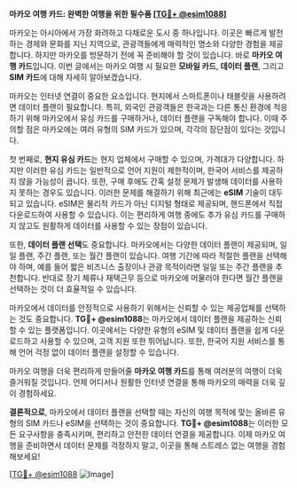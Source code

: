 **마카오 여행 카드: 완벽한 여행을 위한 필수품 [[TG💪+ @esim1088](https://t.me/s/esim1088)]**

마카오는 아시아에서 가장 화려하고 다채로운 도시 중 하나입니다. 이곳은 빠르게 발전하는 경제와 문화를 지닌 지역으로, 관광객들에게 매력적인 명소와 다양한 경험을 제공합니다. 하지만 마카오를 방문하기 전에 꼭 준비해야 할 것이 있습니다. 바로 **마카오 여행 카드**입니다. 이번 글에서는 마카오 여행 시 필요한 **모바일 카드**, **데이터 플랜**, 그리고 **SIM 카드**에 대해 자세히 알아보겠습니다.

마카오는 인터넷 연결이 중요한 요소입니다. 현지에서 스마트폰이나 태블릿을 사용하려면 데이터 플랜이 필요합니다. 특히, 외국인 관광객들은 한국과는 다른 통신 환경에 적응하기 위해 마카오에서 유심 카드를 구매하거나, 데이터 플랜을 구독해야 합니다. 이때 주의할 점은 마카오에는 여러 유형의 SIM 카드가 있으며, 각각의 장단점이 있다는 것입니다. 

첫 번째로, **현지 유심 카드**는 현지 업체에서 구매할 수 있으며, 가격대가 다양합니다. 하지만 이러한 유심 카드는 일반적으로 언어 지원이 제한적이며, 한국어 서비스를 제공하지 않을 가능성이 큽니다. 또한, 구매 후에도 간혹 설정 문제가 발생해 데이터를 사용하지 못하는 경우도 있습니다. 이러한 문제를 해결하기 위해 최근에는 **eSIM** 기술이 대두되고 있습니다. eSIM은 물리적 카드가 아닌 디지털 형태로 제공되며, 핸드폰에서 직접 다운로드하여 사용할 수 있습니다. 이는 편리하게 여행 중에도 추가 유심 카드를 구매하지 않고도 원활하게 데이터를 사용할 수 있는 장점이 있습니다.

또한, **데이터 플랜 선택**도 중요합니다. 마카오에서는 다양한 데이터 플랜이 제공되며, 일일 플랜, 주간 플랜, 또는 월간 플랜이 있습니다. 여행 기간에 따라 적절한 플랜을 선택해야 하며, 예를 들어 짧은 비즈니스 출장이나 관광 목적이라면 일일 또는 주간 플랜을 추천합니다. 반대로 장기 체류나 재택근무 등으로 마카오에 머물러야 한다면 월간 플랜을 선택하는 것이 더 효율적일 수 있습니다.

마카오에서 데이터를 안정적으로 사용하기 위해서는 신뢰할 수 있는 제공업체를 선택하는 것도 중요합니다. **TG💪+ @esim1088**는 마카오에서 데이터 플랜을 제공하는 신뢰할 수 있는 플랫폼입니다. 이곳에서는 다양한 유형의 eSIM 및 데이터 플랜을 쉽게 다운로드하고 사용할 수 있으며, 고객 지원 또한 뛰어납니다. 또한, 한국어 지원 서비스를 통해 언어 걱정 없이 데이터 플랜을 설정할 수 있습니다.

마카오 여행을 더욱 편리하게 만들어줄 **마카오 여행 카드**를 통해 여러분의 여행이 더욱 즐거워질 것입니다. 언제 어디서나 원활한 인터넷 연결을 통해 마카오의 매력을 더욱 깊이 경험하세요.

**결론적으로**, 마카오에서 데이터 플랜을 선택할 때는 자신의 여행 목적에 맞는 올바른 유형의 SIM 카드나 eSIM을 선택하는 것이 중요합니다. **TG💪+ @esim1088**는 이러한 모든 요구사항을 충족시키며, 편리하고 안전한 데이터 연결을 제공합니다. 이제 마카오 여행을 준비하면서 데이터 문제를 걱정하지 말고, 이곳을 통해 스트레스 없는 여행을 경험해보세요!

[[TG💪+ @esim1088](https://t.me/s/esim1088) ![Image](https://i.postimg.cc/Y0z9fWf4/image.png)]